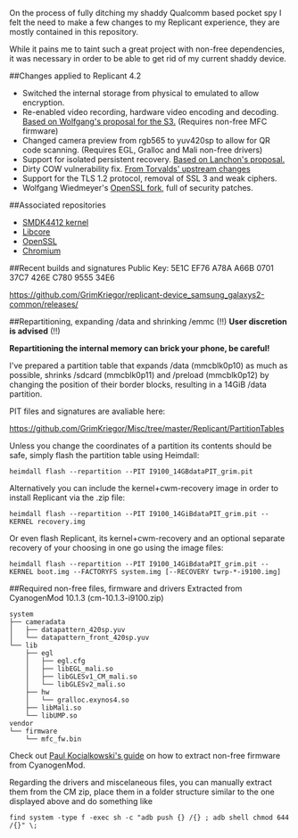 On the process of fully ditching my shaddy Qualcomm based pocket spy I felt the need to make a few changes to my Replicant experience, they are mostly contained in this repository.

While it pains me to taint such a great project with non-free dependencies, it was necessary in order to be able to get rid of my current shaddy device.

##Changes applied to Replicant 4.2
- Switched the internal storage from physical to emulated to allow encryption.
- Re-enabled video recording, hardware video encoding and decoding. 
[Based on Wolfgang's proposal for the S3.](https://www.mail-archive.com/replicant@lists.osuosl.org/msg00444.html) (Requires non-free MFC firmware)
- Changed camera preview from rgb565 to yuv420sp to allow for QR code scanning. (Requires EGL, Gralloc and Mali non-free drivers)
- Support for isolated persistent recovery. [Based on Lanchon's proposal.](http://forum.xda-developers.com/galaxy-s2/orig-development/isorec-isolated-recovery-galaxy-s2-t3291176)
- Dirty COW vulnerability fix. [From Torvalds' upstream changes](https://lkml.org/lkml/2016/10/19/860)
- Support for the TLS 1.2 protocol, removal of SSL 3 and weak ciphers.
- Wolfgang Wiedmeyer's [OpenSSL fork](https://code.fossencdi.org/replicant_openssl.git/), full of security patches.

##Associated repositories
- [SMDK4412 kernel](https://github.com/GrimKriegor/replicant-kernel_samsung_smdk4412)
- [Libcore](https://github.com/GrimKriegor/replicant-libcore)
- [OpenSSL](https://code.fossencdi.org/replicant_openssl.git/)
- [Chromium](https://code.fossencdi.org/external_chromium.git/)

##Recent builds and signatures
Public Key: 5E1C EF76 A78A A66B 0701 37C7 426E C780 9555 34E6

<https://github.com/GrimKriegor/replicant-device_samsung_galaxys2-common/releases/>

##Repartitioning, expanding /data and shrinking /emmc
(!!) **User discretion is advised** (!!)

**Repartitioning the internal memory can brick your phone, be careful!**

I've prepared a partition table that expands /data (mmcblk0p10) as much as possible, shrinks /sdcard (mmcblk0p11) and /preload (mmcblk0p12) by changing the position of their border blocks, resulting in a 14GiB /data partition.

PIT files and signatures are avaliable here:

<https://github.com/GrimKriegor/Misc/tree/master/Replicant/PartitionTables>

Unless you change the coordinates of a partition its contents should be safe, simply flash the partition table using Heimdall:

    heimdall flash --repartition --PIT I9100_14GBdataPIT_grim.pit

Alternatively you can include the kernel+cwm-recovery image in order to install Replicant via the .zip file:

    heimdall flash --repartition --PIT I9100_14GiBdataPIT_grim.pit --KERNEL recovery.img

Or even flash Replicant, its kernel+cwm-recovery and an optional separate recovery of your choosing in one go using the image files:

    heimdall flash --repartition --PIT I9100_14GiBdataPIT_grim.pit --KERNEL boot.img --FACTORYFS system.img [--RECOVERY twrp-*-i9100.img]

##Required non-free files, firmware and drivers
Extracted from CyanogenMod 10.1.3 (cm-10.1.3-i9100.zip)

    system
    ├── cameradata
    │   ├── datapattern_420sp.yuv
    │   └── datapattern_front_420sp.yuv
    └── lib
        ├── egl
        │   ├── egl.cfg
        │   ├── libEGL_mali.so
        │   ├── libGLESv1_CM_mali.so
        │   └── libGLESv2_mali.so
        ├── hw
        │   └── gralloc.exynos4.so
        ├── libMali.so
        └── libUMP.so
    vendor
    └── firmware
        └── mfc_fw.bin

Check out [Paul Kocialkowski's guide](http://code.paulk.fr/article16/missing-proprietary-firmwares-in-android-systems) on how to extract non-free firmware from CyanogenMod.

Regarding the drivers and miscelaneous files, you can manually extract them from the CM zip, place them in a folder structure similar to the one displayed above and do something like

    find system -type f -exec sh -c "adb push {} /{} ; adb shell chmod 644 /{}" \;
